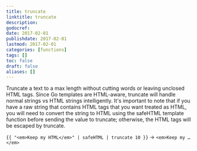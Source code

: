 ```yaml
---
title: truncate
linktitle: truncate
description:
godocref:
date: 2017-02-01
publishdate: 2017-02-01
lastmod: 2017-02-01
categories: [functions]
tags: []
toc: false
draft: false
aliases: []
---
```


Truncate a text to a max length without cutting words or leaving unclosed HTML tags. Since Go templates are HTML-aware, truncate will handle normal strings vs HTML strings intelligently. It's important to note that if you have a raw string that contains HTML tags that you want treated as HTML, you will need to convert the string to HTML using the safeHTML template function before sending the value to truncate; otherwise, the HTML tags will be escaped by truncate.

`{{ "<em>Keep my HTML</em>" | safeHTML | truncate 10 }}` → `<em>Keep my …</em>`